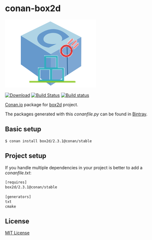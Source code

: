# conan-box2d

![conan-box2d image](/images/conan-box2d.png)

[![Download](https://api.bintray.com/packages/conan-community/conan/box2d%3Aconan/images/download.svg?version=2.3.1%3Astable)](https://bintray.com/conan-community/conan/box2d%3Aconan/2.3.1%3Astable/link)
[![Build Status](https://travis-ci.org/conan-community/conan-box2d.svg?branch=stable%2F2.3.1)](https://travis-ci.org/conan-community/conan-box2d)
[![Build status](https://ci.appveyor.com/api/projects/status/jyeh443gn0l0f3bi/branch/stable/2.3.1?svg=true)](https://ci.appveyor.com/project/<appveyor_user>/conan-box2d/branch/stable/2.3.1)

[Conan.io](https://conan.io) package for [box2d](http://box2d.org/) project.

The packages generated with this *conanfile.py* can be found in [Bintray](https://bintray.com/conan-community/conan/box2d%3Aconan).

## Basic setup

    $ conan install box2d/2.3.1@conan/stable

## Project setup

If you handle multiple dependencies in your project is better to add a *conanfile.txt*:

    [requires]
    box2d/2.3.1@conan/stable

    [generators]
    txt
    cmake

## License

[MIT License](LICENSE)